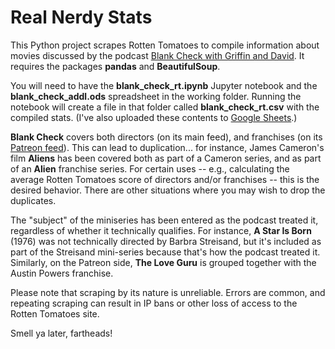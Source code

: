 # Real Nerdy Stats

This Python project scrapes Rotten Tomatoes to compile information about movies discussed by the podcast [Blank Check with Griffin and David](https://audioboom.com/channel/Blank-Check). It requires the packages **pandas** and **BeautifulSoup**.

You will need to have the **blank_check_rt.ipynb** Jupyter notebook and the **blank_check_addl.ods** spreadsheet in the working folder. Running the notebook will create a file in that folder called **blank_check_rt.csv** with the compiled stats. (I've also uploaded these contents to [Google Sheets](https://docs.google.com/spreadsheets/d/1Y2KnLLl1tnineLOUMjU4lOK7PS76i6O35zkGX-aewfQ/edit?usp=sharing).)

**Blank Check** covers both directors (on its main feed), and franchises (on its [Patreon feed](https://www.patreon.com/blankcheck/posts)). This can lead to duplication... for instance, James Cameron's film **Aliens** has been covered both as part of a Cameron series, and as part of an **Alien** franchise series. For certain uses -- e.g., calculating the average Rotten Tomatoes score of directors and/or franchises -- this is the desired behavior. There are other situations where you may wish to drop the duplicates. 

The "subject" of the miniseries has been entered as the podcast treated it, regardless of whether it technically qualifies. For instance, **A Star Is Born** (1976) was not technically directed by Barbra Streisand, but it's included as part of the Streisand mini-series because that's how the podcast treated it. Similarly, on the Patreon side, **The Love Guru** is grouped together with the Austin Powers franchise.

Please note that scraping by its nature is unreliable. Errors are common, and repeating scraping can result in IP bans or other loss of access to the Rotten Tomatoes site.

Smell ya later, fartheads!

